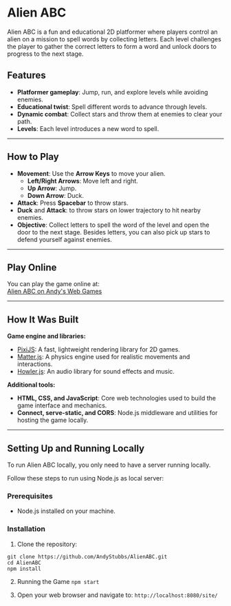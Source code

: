 # Alien ABC

Alien ABC is a fun and educational 2D platformer where players control an alien on a mission to spell 
words by collecting letters. Each level challenges the player to gather the correct letters to form 
a word and unlock doors to progress to the next stage.

## Features
- **Platformer gameplay**: Jump, run, and explore levels while avoiding enemies.
- **Educational twist**: Spell different words to advance through levels.
- **Dynamic combat**: Collect stars and throw them at enemies to clear your path.
- **Levels**: Each level introduces a new word to spell.

---

## How to Play
- **Movement**: Use the **Arrow Keys** to move your alien.
  - **Left/Right Arrows**: Move left and right.
  - **Up Arrow**: Jump.
  - **Down Arrow**: Duck.
- **Attack**: Press **Spacebar** to throw stars.
- **Duck** and **Attack**: to throw stars on lower trajectory to hit nearby enemies.
- **Objective**: Collect letters to spell the word of the level and open the door to the next stage. Besides letters, you can also pick up stars to defend yourself against enemies.

---

## Play Online
You can play the game online at:  
[Alien ABC on Andy's Web Games](https://www.andyswebgames.com/games/alienabc)

---
## How It Was Built

**Game engine and libraries:**
- [PixiJS](https://pixijs.com/): A fast, lightweight rendering library for 2D games.
- [Matter.js](https://brm.io/matter-js/): A physics engine used for realistic movements and interactions.
- [Howler.js](https://howlerjs.com/): An audio library for sound effects and music.

**Additional tools:**
- **HTML, CSS, and JavaScript**: Core web technologies used to build the game interface and mechanics.
- **Connect, serve-static, and CORS**: Node.js middleware and utilities for hosting the game locally.

---

## Setting Up and Running Locally

To run Alien ABC locally, you only need to have a server running locally.

Follow these steps to run using Node.js as local server:

### Prerequisites
- Node.js installed on your machine.

### Installation
1. Clone the repository:
```
git clone https://github.com/AndyStubbs/AlienABC.git
cd AlienABC
npm install
```

2. Running the Game
```npm start```

3. Open your web browser and navigate to:
```http://localhost:8080/site/```
